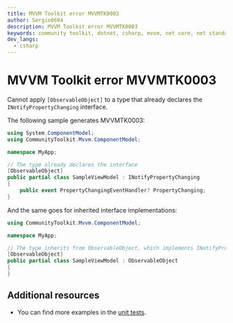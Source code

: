```yaml
---
title: MVVM Toolkit error MVVMTK0003
author: Sergio0694
description: MVVM Toolkit error MVVMTK0003
keywords: community toolkit, dotnet, csharp, mvvm, net core, net standard, source generators
dev_langs:
  - csharp
---
```


# MVVM Toolkit error MVVMTK0003

Cannot apply `[ObservableObject]` to a type that already declares the `INotifyPropertyChanging` interface.

The following sample generates MVVMTK0003:

```csharp
using System.ComponentModel;
using CommunityToolkit.Mvvm.ComponentModel;

namespace MyApp;

// The type already declares the interface
[ObservableObject]
public partial class SampleViewModel : INotifyPropertyChanging
{
    public event PropertyChangingEventHandler? PropertyChanging;
}
```

And the same goes for inherited interface implementations:

```csharp
using CommunityToolkit.Mvvm.ComponentModel;

namespace MyApp;

// The type inherits from ObservableObject, which implements INotifyPropertyChanging
[ObservableObject]
public partial class SampleViewModel : ObservableObject
{
}
```

## Additional resources

- You can find more examples in the [unit tests](https://github.com/CommunityToolkit/dotnet/tree/main/tests/CommunityToolkit.Mvvm.SourceGenerators.UnitTests).
